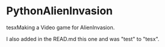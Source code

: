 # PythonAlienInvasion
tesxMaking a Video game for AlienInvasion.

I also added in the READ.md this one and was "test" to "tesx". 
